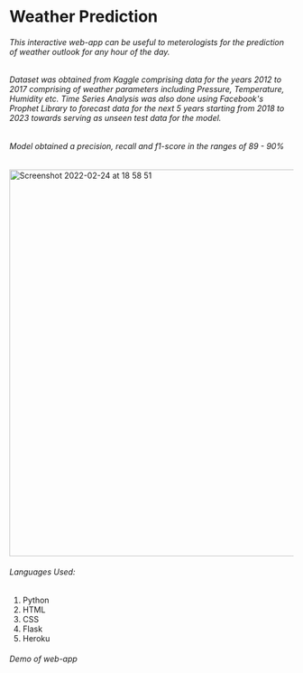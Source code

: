 # Weather Prediction

###### This interactive web-app can be useful to meterologists for the prediction of weather outlook for any hour of the day.

###### Dataset was obtained from Kaggle comprising data for the years 2012 to 2017 comprising of weather parameters including Pressure, Temperature, Humidity etc. Time Series Analysis was also done using Facebook's Prophet Library to forecast data for the next 5 years starting from 2018 to 2023 towards serving as unseen test data for the model.

###### Model obtained a precision, recall and f1-score in the ranges of 89 - 90%
<img width="685" alt="Screenshot 2022-02-24 at 18 58 51" src="https://user-images.githubusercontent.com/40724187/155580984-979afd00-1b9d-4a5b-b694-0a918232ab44.png">


###### Languages Used:
<ol>
  <li>Python</li>
  <li>HTML</li>
  <li>CSS</li>
  <li>Flask</li>
  <li>Heroku</li>
</ol>

###### Demo of web-app
